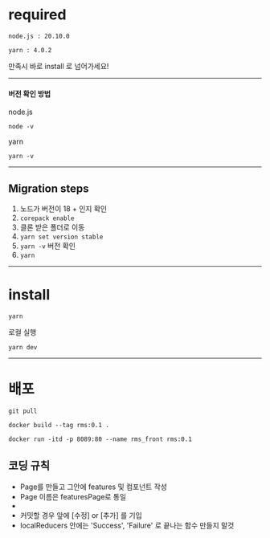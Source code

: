 
# required
```
node.js : 20.10.0
```
```
yarn : 4.0.2
```
만족시 바로 install 로 넘어가세요!

---
#### 버전 확인 방법
node.js 
```
node -v
```
yarn
```
yarn -v
```
---

## Migration steps
1. 노드가 버전이 18 + 인지 확인
2. ```corepack enable```
3. 클론 받은 폴더로 이동
4. ```yarn set version stable```
5. ```yarn -v``` 버전 확인
6. ```yarn```


---
# install 
```
yarn
```
로컬 실행
```
yarn dev
```

---



# 배포
```
git pull
```
```
docker build --tag rms:0.1 . 
```
```
docker run -itd -p 8089:80 --name rms_front rms:0.1
```




## 코딩 규칙
* Page를 만들고 그안에 features 및 컴포넌트 작성
* Page 이름은 featuresPage로 통일
* 
* 커밋할 경우 앞에 [수정] or [추가] 를 기입
* localReducers 안에는 'Success', 'Failure' 로 끝나는 함수 만들지 말것
